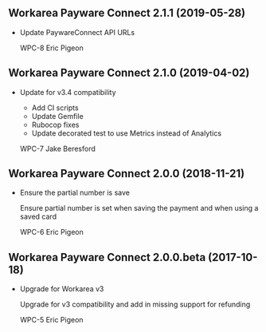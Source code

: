 Workarea Payware Connect 2.1.1 (2019-05-28)
--------------------------------------------------------------------------------

*   Update PaywareConnect API URLs

    WPC-8
    Eric Pigeon



Workarea Payware Connect 2.1.0 (2019-04-02)
--------------------------------------------------------------------------------

*   Update for v3.4 compatibility

    * Add CI scripts
    * Update Gemfile
    * Rubocop fixes
    * Update decorated test to use Metrics instead of Analytics

    WPC-7
    Jake Beresford



Workarea Payware Connect 2.0.0 (2018-11-21)
--------------------------------------------------------------------------------

*   Ensure the partial number is save

    Ensure partial number is set when saving the payment and when using a
    saved card

    WPC-6
    Eric Pigeon



Workarea Payware Connect 2.0.0.beta (2017-10-18)
--------------------------------------------------------------------------------

*   Upgrade for Workarea v3

    Upgrade for v3 compatibility and add in missing support for refunding

    WPC-5
    Eric Pigeon



